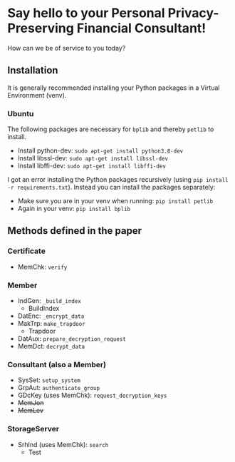 # Say hello to your Personal Privacy-Preserving Financial Consultant!
How can we be of service to you today?

## Installation
It is generally recommended installing your Python packages in a Virtual Environment (venv).

### Ubuntu
The following packages are necessary for `bplib` and thereby `petlib` to install.
- Install python-dev: `sudo apt-get install python3.8-dev`
- Install libssl-dev: `sudo apt-get install libssl-dev`
- Install libffi-dev: `sudo apt-get install libffi-dev`

I got an error installing the Python packages recursively (using `pip install -r requirements.txt`).
Instead you can install the packages separately:
- Make sure you are in your venv when running: `pip install petlib`
- Again in your venv: `pip install bplib`

## Methods defined in the paper
### Certificate
- MemChk: `verify`

### Member
- IndGen: `_build_index`
    - BuildIndex
- DatEnc: `_encrypt_data`
- MakTrp: `make_trapdoor`
    - Trapdoor
- DatAux: `prepare_decryption_request`
- MemDct: `decrypt_data`

### Consultant (also a Member)
- SysSet: `setup_system`
- GrpAut: `authenticate_group`
- GDcKey (uses MemChk): `request_decryption_keys`
- ~~MemJon~~
- ~~MemLev~~

### StorageServer
- SrhInd (uses MemChk): `search`
    - Test
